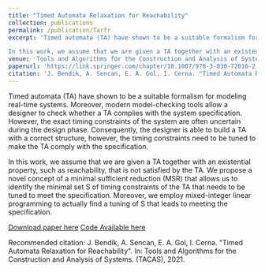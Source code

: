 ```yaml
---
title: "Timed Automata Relaxation for Reachability"
collection: publications
permalink: /publication/Tarfr
excerpt: 'Timed automata (TA) have shown to be a suitable formalism for modeling real-time systems. Moreover, modern model-checking tools allow a designer to check whether a TA complies with the system specification. However, the exact timing constraints of the system are often uncertain during the design phase. Consequently, the designer is able to build a TA with a correct structure, however, the timing constraints need to be tuned to make the TA comply with the specification.

In this work, we assume that we are given a TA together with an existential property, such as reachability, that is not satisfied by the TA. We propose a novel concept of a minimal sufficient reduction (MSR) that allows us to identify the minimal set S of timing constraints of the TA that needs to be tuned to meet the specification. Moreover, we employ mixed-integer linear programming to actually find a tuning of S that leads to meeting the specification.'
venue: 'Tools and Algorithms for the Construction and Analysis of Systems. (TACAS)'
paperurl: 'https://link.springer.com/chapter/10.1007/978-3-030-72016-2_16'
citation: 'J. Bendik, A. Sencan, E. A. Gol, I. Cerna. "Timed Automata Relaxation for Reachability". In: Tools and Algorithms for the Construction and Analysis of Systems. (TACAS), 2021.'
---
```

Timed automata (TA) have shown to be a suitable formalism for modeling real-time systems. Moreover, modern model-checking tools allow a designer to check whether a TA complies with the system specification. However, the exact timing constraints of the system are often uncertain during the design phase. Consequently, the designer is able to build a TA with a correct structure, however, the timing constraints need to be tuned to make the TA comply with the specification.

In this work, we assume that we are given a TA together with an existential property, such as reachability, that is not satisfied by the TA. We propose a novel concept of a minimal sufficient reduction (MSR) that allows us to identify the minimal set S of timing constraints of the TA that needs to be tuned to meet the specification. Moreover, we employ mixed-integer linear programming to actually find a tuning of S that leads to meeting the specification.

[Download paper here](https://link.springer.com/chapter/10.1007/978-3-030-72016-2_16)
[Code Available here](https://github.com/jar-ben/tamus)

Recommended citation: J. Bendik, A. Sencan, E. A. Gol, I. Cerna. "Timed Automata Relaxation for Reachability". In: Tools and Algorithms for the Construction and Analysis of Systems. (TACAS), 2021.